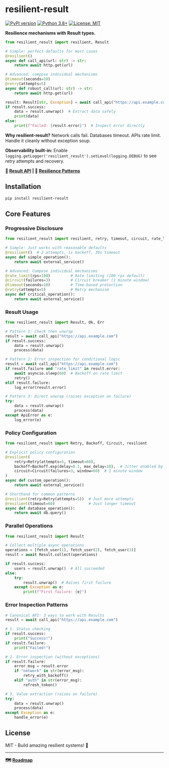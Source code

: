 # resilient-result

[![PyPI version](https://badge.fury.io/py/resilient-result.svg)](https://badge.fury.io/py/resilient-result)
[![Python 3.8+](https://img.shields.io/badge/python-3.8+-blue.svg)](https://www.python.org/downloads/)
[![License: MIT](https://img.shields.io/badge/License-MIT-yellow.svg)](https://opensource.org/licenses/MIT)

**Resilience mechanisms with Result types.**

```python
from resilient_result import resilient, Result

# Simple: perfect defaults for most cases
@resilient()
async def call_api(url: str) -> str:
    return await http.get(url)

# Advanced: compose individual mechanisms
@timeout(seconds=10)
@retry(attempts=5)  
async def robust_call(url: str) -> str:
    return await http.get(url)

result: Result[str, Exception] = await call_api("https://api.example.com")
if result.success:
    data = result.unwrap()  # Extract data safely
    print(data)
else:
    print(f"Failed: {result.error}")  # Inspect error directly
```

**Why resilient-result?** Network calls fail. Databases timeout. APIs rate limit. Handle it cleanly without exception soup.

**Observability built-in:** Enable `logging.getLogger('resilient_result').setLevel(logging.DEBUG)` to see retry attempts and recovery.

**📖 [Result API](docs/result.md) | 🔧 [Resilience Patterns](docs/resilient.md)**

## Installation

```bash
pip install resilient-result
```

## Core Features

### Progressive Disclosure

```python
from resilient_result import resilient, retry, timeout, circuit, rate_limit

# Simple: Just works with reasonable defaults
@resilient()  # 2 attempts, 1s backoff, 30s timeout
async def simple_operation():
    return await external_service()

# Advanced: Compose individual mechanisms
@rate_limit(rps=100)         # Rate limiting (100 rps default)
@circuit(failures=3)         # Circuit breaker (1 minute window)
@timeout(seconds=10)         # Time-based protection
@retry(attempts=5)           # Retry mechanism
async def critical_operation():
    return await external_service()
```

### Result Usage
```python
from resilient_result import Result, Ok, Err

# Pattern 1: Check then unwrap
result = await call_api("https://api.example.com")
if result.success:
    data = result.unwrap()
    process(data)

# Pattern 2: Error inspection for conditional logic
result = await call_api("https://api.example.com")
if result.failure and "rate_limit" in result.error:
    await asyncio.sleep(60)  # Backoff on rate limit
    retry()
elif result.failure:
    log_error(result.error)

# Pattern 3: Direct unwrap (raises exception on failure)
try:
    data = result.unwrap()
    process(data)
except ApiError as e:
    log_error(e)
```

### Policy Configuration
```python
from resilient_result import Retry, Backoff, Circuit, resilient

# Explicit policy configuration
@resilient(
    retry=Retry(attempts=5, timeout=60),
    backoff=Backoff.exp(delay=0.1, max_delay=10),  # Jitter enabled by default
    circuit=Circuit(failures=3, window=60)  # 1 minute window
)
async def custom_operation():
    return await external_service()

# Shorthand for common patterns
@resilient(retry=Retry(attempts=5))  # Just more attempts
@resilient(timeout=60)               # Just longer timeout
async def database_operation():
    return await db.query()
```

### Parallel Operations
```python
from resilient_result import Result

# Collect multiple async operations
operations = [fetch_user(1), fetch_user(2), fetch_user(3)]
result = await Result.collect(operations)

if result.success:
    users = result.unwrap()  # All succeeded
else:
    try:
        result.unwrap()  # Raises first failure
    except Exception as e:
        print(f"First failure: {e}")
```

### Error Inspection Patterns
```python
# Canonical API: 3 ways to work with Results
result = await call_api("https://api.example.com")

# 1. Status checking
if result.success:
    print("Success!")
if result.failure:
    print("Failed!")

# 2. Error inspection (without exceptions)
if result.failure:
    error_msg = result.error
    if "network" in str(error_msg):
        retry_with_backoff()
    elif "auth" in str(error_msg):
        refresh_token()

# 3. Value extraction (raises on failure)
try:
    data = result.unwrap()  
    process(data)
except Exception as e:
    handle_error(e)
```

## License

MIT - Build amazing resilient systems! 🚀

---

**🗺️ [Roadmap](docs/dev/roadmap.md)**